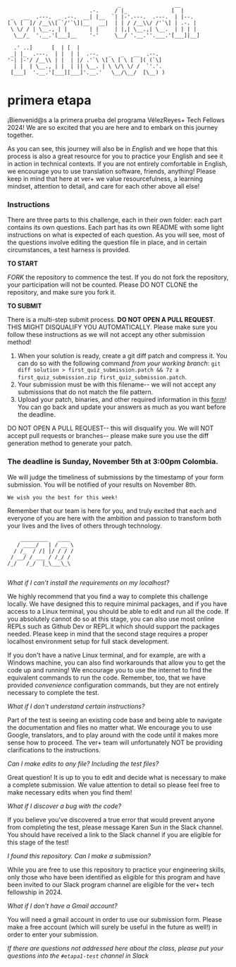 ```
                                   _                 __        
                          .-.     / |_              [  |       
 _   __  .---.  _ .--.  __| |__  `| |-'.---.  .---.  | |--.    
[ \ [  ]/ /__\\[ `/'`\]|__   __|  | | / /__\\/ /'`\] | .-. |   
 \ \/ / | \__., | |       | |     | |,| \__.,| \__.  | | | |   
  \__/_  '.__.'[___]__    '-'     \__/ '.__.''.___.'[___]|__]  

  .' ..]      [  | [  |                                        
 _| |_  .---.  | |  | |  .--.   _   _   __  .--.               
'-| |-'/ /__\\ | |  | |/ .'`\ \[ \ [ \ [  ]( (`\]              
  | |  | \__., | |  | || \__. | \ \/\ \/ /  `'.'.              
 [___]  '.__.'[___][___]'.__.'   \__/\__/  [\__) )             

```
# primera etapa

¡Bienvenid@s a la primera prueba del programa VélezReyes+ Tech Fellows 2024! We are so excited that you are here and to embark on this journey together.

As you can see, this journey will also be in _English_ and we hope that this process is also a great resource for you to practice your English and see it in action in technical contexts. If you are not entirely comfortable in English, we encourage you to use translation software, friends, anything! Please keep in mind that here at ver+ we value resourcefulness, a learning mindset, attention to detail, and care for each other above all else! 

### Instructions

There are three parts to this challenge, each in their own folder: each part contains its own questions. Each part has its own README with some light instructions on what is expected of each question. As you will see, most of the questions involve editing the question file in place, and in certain circumstances, a test harness is provided.

**TO START**

_FORK_ the repository to commence the test. If you do not fork the repository, your participation will not be counted. Please DO NOT CLONE the repository, and make sure you fork it.

**TO SUBMIT**

There is a multi-step submit process. **DO NOT OPEN A PULL REQUEST**. THIS MIGHT DISQUALIFY YOU AUTOMATICALLY. Please make sure you follow these instructions as we will not accept any other submission method!
1. When your solution is ready, create a git diff patch and compress it. You can do so with the following command _from your working branch_: `git diff solution > first_quiz_submission.patch && 7z a first_quiz_submission.zip first_quiz_submission.patch`.
2. Your submission must be with this filename-- we will not accept any submissions that do not match the file pattern.
3. Upload your patch, binaries, and other required information in this [form](https://forms.gle/UYnRpDorzThZmdhD7)! You can go back and update your answers as much as you want before the deadline.

DO NOT OPEN A PULL REQUEST-- this will disqualify you. We will NOT accept pull requests or branches-- please make sure you use the diff generation method to generate your patch.

### The deadline is Sunday, November 5th at 3:00pm Colombia.
We will judge the timeliness of submissions by the timestamp of your form submission. You will be notified of your results on November 8th.

```We wish you the best for this week!```

Remember that our team is here for you, and truly excited that each and everyone of you are here with the ambition and passion to transform both your lives and the lives of others through technology.

```
    _________   ____ 
   / ____/   | / __ \
  / /_  / /| |/ / / /
 / __/ / ___ / /_/ / 
/_/   /_/  |_\___\_\ 
                     
```

*What if I can't install the requirements on my localhost?*

We highly recommend that you find a way to complete this challenge locally. We have designed this to require minimal packages, and if you have access to a Linux terminal, you should be able to edit and run all the code. If you absolutely cannot do so at this stage, you can also use most online REPLs such as Github Dev or REPL.it which should support the packages needed. Please keep in mind that the second stage requires a proper localhost environment setup for full stack development.

If you don't have a native Linux terminal, and for example, are with a Windows machine, you can also find workarounds that allow you to get the code up and running! We encourage you to use the internet to find the equivalent commands to run the code. Remember, too, that we have provided _convenience_ configuration commands, but they are not entirely necessary to complete the test.

*What if I don't understand certain instructions?*

Part of the test is seeing an existing code base and being able to navigate the documentation and files no matter what. We encourage you to use Google, translators, and to play around with the code until it makes more sense how to proceed. The ver+ team will unfortunately NOT be providing clarifications to the instructions.

*Can I make edits to any file? Including the test files?*

Great question! It is up to you to edit and decide what is necessary to make a complete submission. We value attention to detail so please feel free to make necessary edits when you find them!

*What if I discover a bug with the code?*

If you believe you've discovered a true error that would prevent anyone from completing the test, please message Karen Sun in the Slack channel. You should have received a link to the Slack channel if you are eligible for this stage of the test!

*I found this repository. Can I make a submission?*

While you are free to use this repository to practice your engineering skills, only those who have been identified as eligible for this program and have been invited to our Slack program channel are eligible for the ver+ tech fellowship in 2024.

*What if I don't have a Gmail account?*

You will need a gmail account in order to use our submission form. Please make a free account (which will surely be useful in the future as well!) in order to enter your submission.


_If there are questions not addressed here about the class, please put your questions into the `#etapa1-test` channel in Slack_
